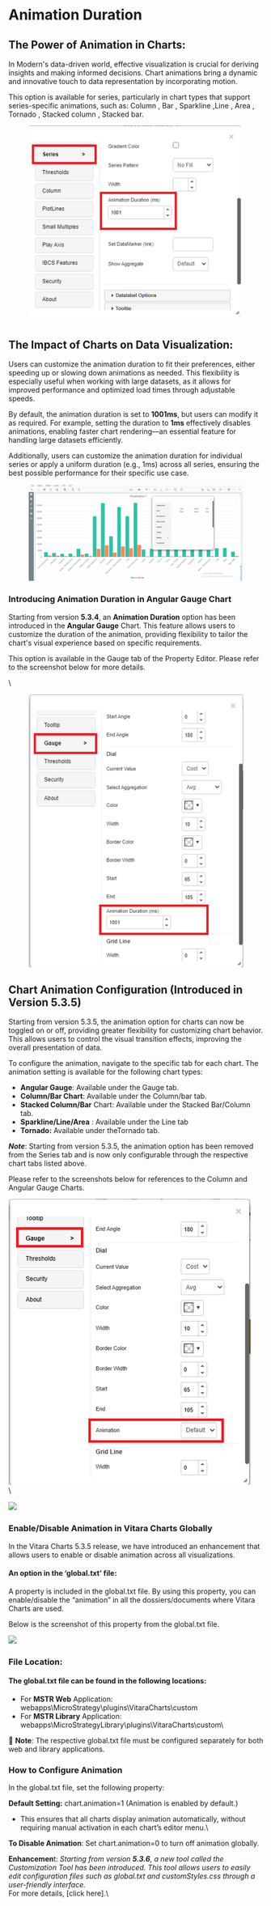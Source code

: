 # Animation Duration

## The Power of Animation in Charts:&#x20;

In Modern's data-driven world, effective visualization is crucial for deriving insights and making informed decisions. Chart animations bring a dynamic and innovative touch to data representation by incorporating motion.

This option is available for series, particularly in chart types that support series-specific animations, such as:  Column , Bar , Sparkline  ,Line , Area  , Tornado , Stacked column  , Stacked bar.&#x20;

<figure><img src="../.gitbook/assets/image (16).png" alt=""><figcaption></figcaption></figure>

## The Impact of Charts on Data Visualization:

Users can customize the animation duration to fit their preferences, either speeding up or slowing down animations as needed. This flexibility is especially useful when working with large datasets, as it allows for improved performance and optimized load times through adjustable speeds.

By default, the animation duration is set to **1001ms**, but users can modify it as required. For example, setting the duration to **1ms** effectively disables animations, enabling faster chart rendering—an essential feature for handling large datasets efficiently.

Additionally, users can customize the animation duration for individual series or apply a uniform duration (e.g., 1ms) across all series, ensuring the best possible performance for their specific use case.

<figure><img src="../.gitbook/assets/Animation.gif" alt=""><figcaption></figcaption></figure>

### Introducing Animation Duration in Angular Gauge Chart

Starting from version **5.3.4**, an **Animation Duration** option has been introduced in the **Angular Gauge** Chart. This feature allows users to customize the duration of the animation, providing flexibility to tailor the chart's visual experience based on specific requirements.&#x20;

This option is available in the Gauge tab of the Property Editor. Please refer to the screenshot below for more details.

&#x20;\


<figure><img src="../.gitbook/assets/Guage.png" alt=""><figcaption></figcaption></figure>

## Chart Animation Configuration (Introduced in Version 5.3.5)

Starting from version 5.3.5, the animation option for charts can now be toggled on or off, providing greater flexibility for customizing chart behavior. This allows users to control the visual transition effects, improving the overall presentation of data.

To configure the animation, navigate to the specific tab for each chart. The animation setting is available for the following chart types:

* **Angular Gauge**: Available under the Gauge tab.
* **Column/Bar Chart**: Available under the Column/bar tab.
* **Stacked Column/Bar** Chart: Available under the Stacked Bar/Column tab.
* **Sparkline/Line/Area** : Available under the Line tab
* **Tornado:** Available under theTornado tab.

_**Note**_: Starting from version 5.3.5, the animation option has been removed from the Series tab and is now only configurable through the respective chart tabs listed above.

Please refer to the screenshots below for references to the Column and Angular Gauge Charts.

![](<../.gitbook/assets/image (18).png>)\
\


![](https://lh7-rt.googleusercontent.com/docsz/AD_4nXf15mC1wPLluEBiexuou5fnGAbCjFTLyVJfjNbCF2sfCRK9td7_LBzGL7xfpRYZaACfPs5ETOER2hNBd4UD_56CRJCm9_WfheC8coacATLjv-wAUA-SZdJfRMs1K21EUb7sik1dvw?key=HG8zy91NAlh2msPjWJsC0g)

### Enable/Disable Animation in Vitara Charts Globally

In the Vitara Charts 5.3.5 release, we have introduced an enhancement that allows users to enable or disable animation across all visualizations.

#### An option in the ‘global.txt’ file:

A property is included in the global.txt file. By using this property, you can enable/disable the “animation” in all the dossiers/documents where Vitara Charts are used.&#x20;

Below is the screenshot of this property from the global.txt file.

![](https://lh7-rt.googleusercontent.com/docsz/AD_4nXefkYjRmbdUwi_cbzItTkEoi2UqXwOm1TZ3oi-VFZILmx8V0u4MNJJfNTveGvum4_VJn5G8gbmpRmi2mZ8l_AR6rp9kv4NjuFundG4p-ZkX8Awac1AJOm6HFzoyclSrV45EdhPv?key=HG8zy91NAlh2msPjWJsC0g)

### &#x20;**File Location:**

#### **The  global.txt file can be found in the following locations:**

* For **MSTR Web** Application:\
  webapps\MicroStrategy\plugins\VitaraCharts\custom
* For **MSTR Library** Application:\
  webapps\MicroStrategyLibrary\plugins\VitaraCharts\custom\


📌 **Note**: The respective global.txt file must be configured separately for both web and library applications.

### **How to Configure Animation**

In the global.txt file, set the following property:

**Default Setting:** chart.animation=1 (Animation is enabled by default.)

* This ensures that all charts display animation automatically, without requiring manual activation in each chart’s editor menu.\


**To Disable Animation**: Set chart.animation=0 to turn off animation globally.

**Enhancemen**t: _Starting from version **5.3.6**, a new tool called the Customization Tool has been introduced. This tool allows users to easily edit configuration files such as global.txt and customStyles.css through a user-friendly interface._\
For more details, \[click here].\

